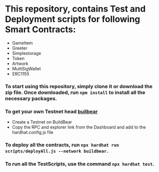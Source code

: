 # This repository, contains Test and Deployment scripts for following Smart Contracts:
- GameItem
- Greeter
- Simplestorage
- Token
- Artwork
- MultiSigWallet
- ERC1155

### To start using this repository, simply clone it or download the zip file. Once downloaded, run `npm install` to install all the necessary packages.

### To get your own Testnet head [builbear](https://buildbear.io/)
- Create a Testnet on BuildBear
- Copy the RPC and explorer link from the Dashboard and add to the hardhat.config.js file

### To deploy all the contracts, run `npx hardhat run scripts/deployAll.js --network buildbear`.

### To run all the TestScripts, use the command `npx hardhat test`.

